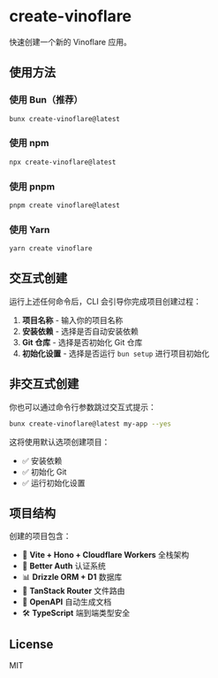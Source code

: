 # create-vinoflare

快速创建一个新的 Vinoflare 应用。

## 使用方法

### 使用 Bun（推荐）

```bash
bunx create-vinoflare@latest
```

### 使用 npm

```bash
npx create-vinoflare@latest
```

### 使用 pnpm

```bash
pnpm create vinoflare@latest
```

### 使用 Yarn

```bash
yarn create vinoflare
```

## 交互式创建

运行上述任何命令后，CLI 会引导你完成项目创建过程：

1. **项目名称** - 输入你的项目名称
2. **安装依赖** - 选择是否自动安装依赖
3. **Git 仓库** - 选择是否初始化 Git 仓库
4. **初始化设置** - 选择是否运行 `bun setup` 进行项目初始化

## 非交互式创建

你也可以通过命令行参数跳过交互式提示：

```bash
bunx create-vinoflare@latest my-app --yes
```

这将使用默认选项创建项目：
- ✅ 安装依赖
- ✅ 初始化 Git
- ✅ 运行初始化设置

## 项目结构

创建的项目包含：

- 🚀 **Vite + Hono + Cloudflare Workers** 全栈架构
- 🔐 **Better Auth** 认证系统
- 📊 **Drizzle ORM + D1** 数据库
- 🎨 **TanStack Router** 文件路由
- 📝 **OpenAPI** 自动生成文档
- 🛠️ **TypeScript** 端到端类型安全

## License

MIT